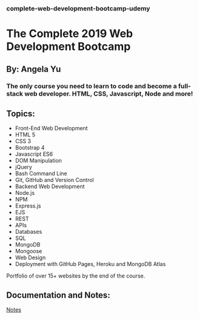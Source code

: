 ### complete-web-development-bootcamp-udemy

# The Complete 2019 Web Development Bootcamp
## By: Angela Yu

### The only course you need to learn to code and become a full-stack web developer. HTML, CSS, Javascript, Node and more! 

## Topics:

* Front-End Web Development
* HTML 5
* CSS 3
* Bootstrap 4
* Javascript ES6
* DOM Manipulation
* jQuery
* Bash Command Line
* Git, GitHub and Version Control
* Backend Web Development
* Node.js
* NPM
* Express.js
* EJS
* REST
* APIs
* Databases
* SQL
* MongoDB
* Mongoose
* Web Design
* Deployment with GitHub Pages, Heroku and MongoDB Atlas

Portfolio of over 15+ websites by the end of the course.

## Documentation and Notes:

[Notes](/Docs/NOTES.md)
